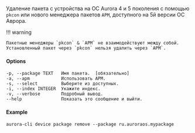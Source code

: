 Удаление пакета с устройства на ОС Aurora 4 и 5 поколения с помощью `pkcon`
или нового менеджера пакетов `APM`, доступного на 5й версии ОС Аврора.

!!! warning

    Пакетные менеджеры `pkcon` & `APM` не взаимодействуют между собой. Установленный пакет через `pkcon` нельзя удалить через `APM`.

#### Options

```shell
-p, --package TEXT   Имя пакета.  [обязательно]
-a, --apm            Использовать APM.
-s, --select         Выберите из доступных.
-i, --index INTEGER  Укажите индекс.
-v, --verbose        Подробный вывод.
--help               Показать это сообщение и выйти.
```

#### Example

```shell
aurora-cli device package remove --package ru.auroraos.mypackage
```
